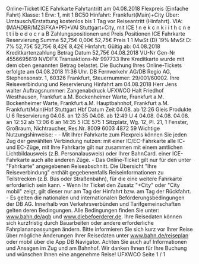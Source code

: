 Online-Ticket ICE Fahrkarte Fahrtantritt am 04.08.2018 Flexpreis (Einfache Fahrt) Klasse: 1 Erw: 1, mit 1 BC50 Hinfahrt: Frankfurt(Main)+City Über: Umtausch/Erstattung kostenlos bis 1 Tag vor Reiseantritt (Hinfahrt). VIA: (MA*HD*BR/MZ*SIF*KA*PF)*VAI Stuttgart+City, mit ICE ! n e k c n k i i t h c n e t t i b e d o c r a B Zahlungspositionen und Preis Positionen ICE Fahrkarte Reservierung Summe 52,75€ 0,00€ 52,75€ Preis 1 1 MwSt (D) 19% MwSt D: 7% 52,75€ 52,75€ 8,42€ 8,42€ Hinfahrt: Gültig ab: 04.08.2018 Kreditkartenzahlung Betrag Datum 52,75€ 04.08.2018 VU-Nr Gen-Nr 4556695619 NVDIFX Transaktions-Nr 997733 Ihre Kreditkarte wurde mit dem oben genannten Betrag belastet. Die Buchung Ihres Online-Tickets erfolgte am 04.08.2018 11:36 Uhr. DB Fernverkehr AG/DB Regio AG, Stephensonstr. 1, 60326 Frankfurt, Steuernummer: 29/001/60002. Ihre Reiseverbindung und Reservierung Hinfahrt am 04.08.2018 Herr Jens walter Auftragsnummer: Zangenabdruck UFXWCO Halt Friedhof Westhausen, Frankfurt a.M. Bockenheimer Warte, Frankfurt a.M. Bockenheimer Warte, Frankfurt a.M. Hauptbahnhof, Frankfurt a.M. Frankfurt(Main)Hbf Stuttgart Hbf Datum Zeit 04.08. ab 12:26 Gleis Produkte U 6 Reservierung 04.08. an 12:35 04.08. ab 12:49 U 4 04.08. 04.08. 04.08. an 12:52 ab 13:06 6 an 14:35 5 ICE 575 1 Sitzplatz, Wg. 12, Pl. 21, 1 Fenster, Großraum, Nichtraucher, Res.Nr. 8009 6003 4872 59 Wichtige Nutzungshinweise: - - Mit Ihrer Fahrkarte zum Flexpreis können Sie jeden Zug der gewählten Verbindung nutzen: mit einer IC/EC-Fahrkarte alle IC- und EC-Züge, mit Ihre Fahrkarte gilt nur zusammen mit einem amtlichen Lichtbildausweis (z.B. Personalausweis) oder Ihrer BahnCard. einer ICE-Fahrkarte auch alle anderen Züge. - Das Online-Ticket gilt nur für den unter "Fahrkarte" angegebenen Reiseabschnitt. Die Übersicht "Ihre Reiseverbindung" enthält gegebenenfalls Reiseinformationen zu Teilstrecken (z.B. Bus oder Straßenbahn), für die eine weitere Fahrkarte erforderlich sein kann. - Wenn Ihr Ticket den Zusatz "+City" oder "City mobil" zeigt, gilt dieser nur am Tag der Hinfahrt bzw. am Tag der Rückfahrt. - Es gelten die nationalen und internationalen Beförderungsbedingungen der DB AG. Innerhalb von Verkehrsverbünden und Tarifgemeinschaften gelten deren Bedingungen. Alle Bedingungen finden Sie unter: www.bahn.de/agb und www.diebefoerderer.de. Ihre Reisedaten können sich kurzfristig durch Bauarbeiten oder andere erforderliche Fahrplananpassungen ändern. Bitte informieren Sie sich kurz vor Ihrer Reise über mögliche Änderungen Ihrer Reisedaten unter www.bahn.de/reiseplan oder mobil über die App DB Navigator. Achten Sie auch auf Informationen und Ansagen im Zug und am Bahnhof. Wir danken Ihnen für Ihre Buchung und wünschen Ihnen eine angenehme Reise! UFXWCO Seite 1 / 1